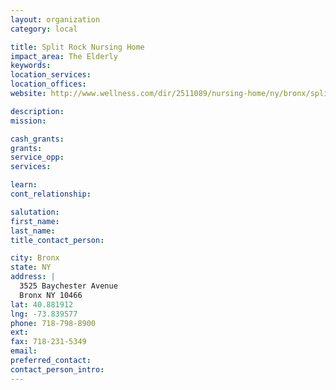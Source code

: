 ```yaml
---
layout: organization
category: local

title: Split Rock Nursing Home
impact_area: The Elderly
keywords: 
location_services: 
location_offices: 
website: http://www.wellness.com/dir/2511089/nursing-home/ny/bronx/split-rock-nursing-home#referrer

description: 
mission: 

cash_grants: 
grants: 
service_opp: 
services: 

learn: 
cont_relationship: 

salutation: 
first_name: 
last_name: 
title_contact_person: 

city: Bronx
state: NY
address: |
  3525 Baychester Avenue    
  Bronx NY 10466
lat: 40.881912
lng: -73.839577
phone: 718-798-8900
ext: 
fax: 718-231-5349
email: 
preferred_contact: 
contact_person_intro: 
---
```


